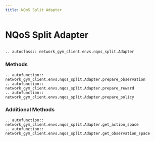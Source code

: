 ```yaml
---
title: NQoS Split Adapter
---
```


# NQoS Split Adapter

## 

```{eval-rst}
.. autoclass:: network_gym_client.envs.nqos_split.Adapter
```

### Methods

```{eval-rst}
.. autofunction:: network_gym_client.envs.nqos_split.Adapter.prepare_observation
.. autofunction:: network_gym_client.envs.nqos_split.Adapter.prepare_reward
.. autofunction:: network_gym_client.envs.nqos_split.Adapter.prepare_policy

```

### Additional Methods

```{eval-rst}
.. autofunction:: network_gym_client.envs.nqos_split.Adapter.get_action_space
.. autofunction:: network_gym_client.envs.nqos_split.Adapter.get_observation_space

```
